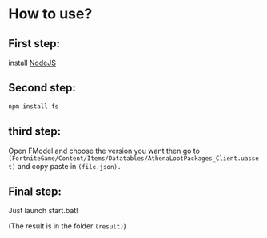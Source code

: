 # How to use?

## First step:

install [NodeJS](https://nodejs.org/en)

## Second step:

```js
npm install fs
```

## third step:

Open FModel and choose the version you want then go to `(FortniteGame/Content/Items/Datatables/AthenaLootPackages_Client.uasset)`
and copy paste in `(file.json).`

## Final step:

Just launch start.bat!

(The result is in the folder `(result)`)